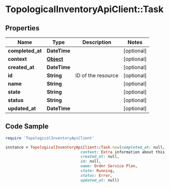 # TopologicalInventoryApiClient::Task

## Properties

Name | Type | Description | Notes
------------ | ------------- | ------------- | -------------
**completed_at** | **DateTime** |  | [optional] 
**context** | [**Object**](.md) |  | [optional] 
**created_at** | **DateTime** |  | [optional] 
**id** | **String** | ID of the resource | [optional] 
**name** | **String** |  | [optional] 
**state** | **String** |  | [optional] 
**status** | **String** |  | [optional] 
**updated_at** | **DateTime** |  | [optional] 

## Code Sample

```ruby
require 'TopologicalInventoryApiClient'

instance = TopologicalInventoryApiClient::Task.new(completed_at: null,
                                 context: Extra information about this task, e.g. new inventory items created by this task,
                                 created_at: null,
                                 id: null,
                                 name: Order Service Plan,
                                 state: Running,
                                 status: Error,
                                 updated_at: null)
```


